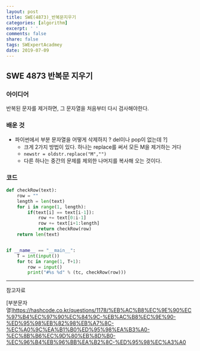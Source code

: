```yaml
---
layout: post
title: SWE(4873)_반복문지우기
categories: [algorithm]
excerpt: ' '
comments: false
share: false
tags: SWExpertAcadmey
date: 2019-07-09
---
```


## SWE 4873 반복문 지우기

### 아이디어

반복된 문자를 제거하면, 그 문자열을 처음부터 다시 검사해야한다.

### 배운 것

- 파이썬에서 부분 문자열을 어떻게 삭제하지 ? del이나 pop이 없는데 ?]
  - 크게 2가지 방법이 있다. 하나는 replace를 써서 모든 M을 제거하는 거다
  - `newstr = oldstr.replace("M","")`
  - 다른 하나는 중간의 문제를 제외한 나머지를 복사해 오는 것이다.

### 코드

```python
def checkRow(text):
    row = ""
    length = len(text)
    for i in range(1, length):
        if(text[i] == text[i-1]):
            row += text[0:i-1]
            row += text[i+1:length]
            return checkRow(row)
    return len(text)


if __name__ == "__main__":
    T = int(input())
    for tc in range(1, T+1):
        row = input()
        print("#%s %d" % (tc, checkRow(row)))

```

---

참고자료

[부분문자열]<https://hashcode.co.kr/questions/1178/%EB%AC%B8%EC%9E%90%EC%97%B4%EC%97%90%EC%84%9C-%EB%AC%B8%EC%9E%90-%ED%95%98%EB%82%98%EB%A7%8C-%EC%A0%9C%EA%B1%B0%ED%95%98%EA%B3%A0-%EC%8B%B6%EC%9D%80%EB%8D%B0-%EC%96%B4%EB%96%BB%EA%B2%8C-%ED%95%98%EC%A3%A0>
